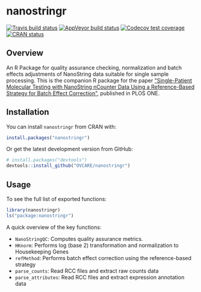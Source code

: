 nanostringr
===========

<!-- badges: start -->
[![Travis build status](https://travis-ci.org/OVCARE/nanostringr.svg?branch=master)](https://travis-ci.org/OVCARE/nanostringr)
[![AppVeyor build status](https://ci.appveyor.com/api/projects/status/github/OVCARE/nanostringr?branch=master&svg=true)](https://ci.appveyor.com/project/OVCARE/nanostringr)
[![Codecov test coverage](https://codecov.io/gh/OVCARE/nanostringr/branch/master/graph/badge.svg)](https://codecov.io/gh/OVCARE/nanostringr?branch=master)
[![CRAN status](https://www.r-pkg.org/badges/version/nanostringr)](https://cran.r-project.org/package=nanostringr)
<!-- badges: end -->

Overview
--------

An R Package for quality assurance checking, normalization and batch effects adjustments of NanoString data suitable for single sample processing. This is the companion R package for the paper ["Single-Patient Molecular Testing with NanoString nCounter Data Using a Reference-Based Strategy for Batch Effect Correction"](http://journals.plos.org/plosone/article?id=10.1371/journal.pone.0153844), published in PLOS ONE.


Installation
------------

You can install `nanostringr` from CRAN with:

``` r
install.packages("nanostringr")
```

Or get the latest development version from GitHub:

``` r
# install.packages("devtools")
devtools::install_github("OVCARE/nanostringr")
```


Usage
--------

To see the full list of exported functions:

``` r
library(nanostringr)
ls("package:nanostringr")
```

A quick overview of the key functions:

-   `NanoStringQC`: Computes quality assurance metrics.
-   `HKnorm`: Performs log (base 2) transformation and normalization to Housekeeping Genes
-   `refMethod`: Performs batch effect correction using the reference-based strategy
-   `parse_counts`: Read RCC files and extract raw counts data
-   `parse_attributes`: Read RCC files and extract expression annotation data
